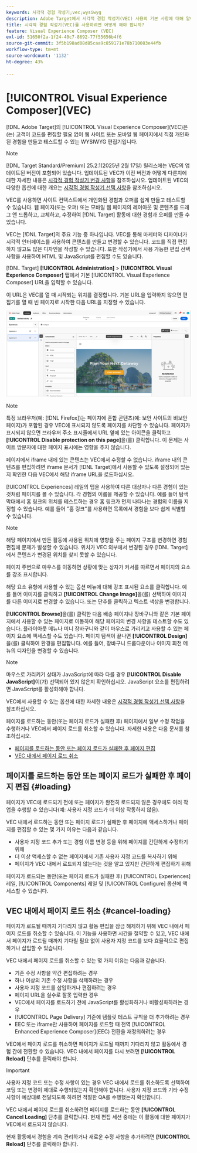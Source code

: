 ```yaml
---
keywords: 시각적 경험 작성기;vec;wysiwyg
description: Adobe Target에서 시각적 경험 작성기(VEC) 사용의 기본 사항에 대해 알아봅니다. VEC는 개인화된 경험을 쉽게 만들 수 있는 WYSIWYG 편집기입니다.
title: 시각적 경험 작성기(VEC)를 사용하려면 어떻게 해야 합니까?
feature: Visual Experience Composer (VEC)
exl-id: 51650f2a-1f24-40c7-8692-77f55656b4f6
source-git-commit: 3f5b198ad08d85caa9c859171e78b710083e44fb
workflow-type: tm+mt
source-wordcount: '1132'
ht-degree: 43%

---
```


# [!UICONTROL Visual Experience Composer]&#x200B;(VEC)

[!DNL Adobe Target]의 [!UICONTROL Visual Experience Composer]&#x200B;(VEC)은(는) 고객이 코드를 편집할 필요 없이 웹 사이트 또는 모바일 웹 페이지에서 직접 개인화된 경험을 만들고 테스트할 수 있는 WYSIWYG 편집기입니다.

>[!NOTE]
>
>[!DNL Target Standard/Premium] 25.2.1(2025년 2월 17일) 릴리스에는 VEC의 업데이트된 버전이 포함되어 있습니다. 업데이트된 VEC가 이전 버전과 어떻게 다른지에 대한 자세한 내용은 [시각적 경험 작성기 변경 사항](/help/main/c-experiences/c-visual-experience-composer/vec-changes.md)을 참조하십시오. 업데이트된 VEC의 다양한 옵션에 대한 개요는 [시각적 경험 작성기 선택 사항](/help/main/c-experiences/c-visual-experience-composer/viztarget-options.md)을 참조하십시오.

VEC를 사용하면 사이트 컨텍스트에서 개인화된 경험과 오퍼를 쉽게 만들고 테스트할 수 있습니다. 웹 페이지(또는 오퍼) 또는 모바일 웹 페이지의 레이아웃 및 콘텐츠를 드래그 앤 드롭하고, 교체하고, 수정하여 [!DNL Target] 활동에 대한 경험과 오퍼를 만들 수 있습니다.

VEC는 [!DNL Target]의 주요 기능 중 하나입니다. VEC를 통해 마케터와 디자이너가 시각적 인터페이스를 사용하여 콘텐츠를 만들고 변경할 수 있습니다. 코드를 직접 편집하지 않고도 많은 디자인을 작성할 수 있습니다. 또한 작성기에서 사용 가능한 편집 선택 사항을 사용하여 HTML 및 JavaScript를 편집할 수도 있습니다.

[!DNL Target] **[!UICONTROL Administration]** > **[!UICONTROL Visual Experience Composer]** 탭에서 기본 [!UICONTROL Visual Experience Composer] URL을 입력할 수 있습니다.

이 URL은 VEC를 열 때 시작되는 위치를 결정합니다. 기본 URL을 입력하지 않으면 편집기를 열 때 빈 페이지로 시작한 다음 URL을 지정할 수 있습니다.

![강조 표시된 VEC](/help/main/c-experiences/c-visual-experience-composer/assets/vec-highlight-refresh.png)

>[!NOTE]
>
>특정 브라우저(예: [!DNL Firefox])는 페이지에 혼합 콘텐츠(예: 보안 사이트의 비보안 페이지)가 포함된 경우 VEC에 표시되지 않도록 페이지를 차단할 수 있습니다. 페이지가 표시되지 않으면 브라우저 주소 표시줄에서 URL 옆에 있는 아이콘을 클릭하고 **[!UICONTROL Disable protection on this page]**&#x200B;을(를) 클릭합니다. 이 문제는 사이트 방문자에 대한 페이지 표시에는 영향을 주지 않습니다.

페이지에서 iframe 내에 있는 콘텐츠는 VEC에서 수정할 수 없습니다. iframe 내의 콘텐츠를 편집하려면 iframe 문서가 [!DNL Target]에서 사용할 수 있도록 설정되어 있는지 확인한 다음 VEC에서 해당 iframe URL을 로드하십시오.

[!UICONTROL Experiences] 레일의 탭을 사용하여 다른 대상자나 다른 경험이 있는 것처럼 페이지를 볼 수 있습니다. 각 경험의 이름을 제공할 수 있습니다. 예를 들어 탐색 막대에서 홈 링크의 위치를 테스트하는 경우 홈 링크가 먼저 나타나는 경험의 이름을 지정할 수 있습니다. 예를 들어 &quot;홈 링크&quot;를 사용하면 목록에서 경험을 보다 쉽게 식별할 수 있습니다.

>[!NOTE]
>
>해당 페이지에서 만든 활동에 사용된 위치에 영향을 주는 페이지 구조를 변경하면 경험 편집에 문제가 발생할 수 있습니다. 위치가 VEC 외부에서 변경된 경우 [!DNL Target]에서 콘텐츠가 변경된 위치를 찾지 못할 수 있습니다.

페이지 주변으로 마우스를 이동하면 상황에 맞는 상자가 커서를 따르면서 페이지의 요소를 강조 표시합니다.

<!--Click the **[!UICONTROL Overlays]** icon to change the way the highlight displays. For example, you can choose to highlight only images, links, regional mboxes, modifications, or JavaScript. You can change the color of the highlight. You can also specify a highlight color and type of fill used to highlight different element types.

![Change Overlay settings](/help/main/c-experiences/c-visual-experience-composer/assets/change-overlay.png)-->

해당 요소 유형에 사용할 수 있는 옵션 메뉴에 대해 강조 표시된 요소를 클릭합니다. 예를 들어 이미지를 클릭하고 **[!UICONTROL Change Image]**&#x200B;을(를) 선택하여 이미지를 다른 이미지로 변경할 수 있습니다. 또는 단추를 클릭하고 텍스트 색상을 변경합니다.

**[!UICONTROL Browse]**&#x200B;을(를) 클릭한 다음 배송 페이지나 장바구니와 같은 기본 페이지에서 사용할 수 있는 페이지로 이동하여 해당 페이지의 변경 사항을 테스트할 수도 있습니다. 플라이아웃 메뉴나 미니 장바구니와 같이 마우스로 가리키고 사용할 수 있는 페이지 요소에 액세스할 수도 있습니다. 페이지 탐색이 끝나면 **[!UICONTROL Design]**&#x200B;을(를) 클릭하여 환경을 편집합니다. 예를 들어, 장바구니 드롭다운이나 이미지 회전 메뉴의 디자인을 변경할 수 있습니다.

>[!NOTE]
>
>마우스로 가리키기 상태가 JavaScript에 따라 다를 경우 **[!UICONTROL Disable JavaScript]**&#x200B;이(가) 선택되어 있지 않은지 확인하십시오. JavaScript 요소를 편집하려면 JavaScript를 활성화해야 합니다.

VEC에서 사용할 수 있는 옵션에 대한 자세한 내용은 [시각적 경험 작성기 선택 사항](/help/main/c-experiences/c-visual-experience-composer/viztarget-options.md#reference_3BD1BEEAFA584A749ED2D08F14732E81)을 참조하십시오.

페이지를 로드하는 동안(또는 페이지 로드가 실패한 후) 페이지에서 일부 수정 작업을 수행하거나 VEC에서 페이지 로드를 취소할 수 있습니다. 자세한 내용은 다음 문서를 참조하십시오.

* [페이지를 로드하는 동안 또는 페이지 로드가 실패한 후 페이지 편집](#loading)
* [VEC 내에서 페이지 로드 취소](#cancel-loading)

## 페이지를 로드하는 동안 또는 페이지 로드가 실패한 후 페이지 편집 {#loading}

페이지가 VEC에 로드되기 전에 또는 페이지가 완전히 로드되지 않은 경우에도 여러 작업을 수행할 수 있습니다(예: 사용자 지정 코드가 더 이상 작동하지 않음).

VEC 내에서 로드하는 동안 또는 페이지 로드가 실패한 후 페이지에 액세스하거나 페이지를 편집할 수 있는 몇 가지 이유는 다음과 같습니다.

* 사용자 지정 코드 추가 또는 경험 이름 변경 등을 위해 페이지를 간단하게 수정하기 위해
* 더 이상 액세스할 수 없는 페이지에서 기존 사용자 지정 코드를 복사하기 위해
* 페이지가 VEC 내에서 로드되지 않는다는 것을 알고 있지만 간단하게 편집하기 위해

페이지가 로드되는 동안(또는 페이지 로드가 실패한 후) [!UICONTROL Experiences] 레일, [!UICONTROL Components] 레일 및 [!UICONTROL Configure] 옵션에 액세스할 수 있습니다.

## VEC 내에서 페이지 로드 취소 {#cancel-loading}

페이지가 로드될 때까지 기다리지 않고 활동 편집을 잠금 해제하기 위해 VEC 내에서 페이지 로드를 취소할 수 있습니다. 이 기능을 사용하면 시간을 절약할 수 있고, VEC 내에서 페이지가 로드될 때까지 기다릴 필요 없이 사용자 지정 코드를 보다 효율적으로 편집하거나 삽입할 수 있습니다.

VEC 내에서 페이지 로드를 취소할 수 있는 몇 가지 이유는 다음과 같습니다.

* 기존 수정 사항을 약간 편집하려는 경우
* 하나 이상의 기존 수정 사항을 삭제하려는 경우
* 사용자 지정 코드를 삽입하거나 편집하려는 경우
* 페이지 URL을 실수로 잘못 입력한 경우
* VEC에서 페이지를 로드하기 전에 JavaScript를 활성화하거나 비활성화하려는 경우
* [!UICONTROL Page Delivery] 기준에 템플릿 테스트 규칙을 더 추가하려는 경우
* EEC 또는 iframe만 사용하여 페이지를 로드할 때 전역 [!UICONTROL Enhanced Experience Composer]&#x200B;(EEC) 전환을 재정의하려는 경우

VEC에서 페이지 로드를 취소하면 페이지가 로드될 때까지 기다리지 않고 활동에서 경험 간에 전환할 수 있습니다. VEC 내에서 페이지를 다시 보려면 **[!UICONTROL Reload]** 단추를 클릭해야 합니다.

>[!IMPORTANT]
>
>사용자 지정 코드 또는 수정 사항이 있는 경우 VEC 내에서 로드를 취소하도록 선택하여 코딩 또는 변경이 제대로 수행되었는지 확인해야 합니다. 사용자 지정 코드와 기타 수정 사항이 예상대로 전달되도록 하려면 적절한 QA를 수행했는지 확인합니다.

VEC 내에서 페이지 로드를 취소하려면 페이지를 로드하는 동안 **[!UICONTROL Cancel Loading]** 단추를 클릭합니다. 현재 편집 세션 중에는 이 활동에 대한 페이지가 VEC에서 로드되지 않습니다.

현재 활동에서 경험을 계속 관리하거나 새로운 수정 사항을 추가하려면 **[!UICONTROL Reload]** 단추를 클릭해야 합니다.
